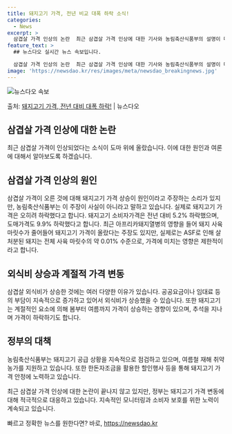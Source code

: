 ```yaml
---
title: 돼지고기 가격, 전년 비교 대폭 하락 소식!
categories:
  - News
excerpt: >
  삼겹살 가격 인상의 논란  최근 삼겹살 가격 인상에 대한 기사와 농림축산식품부의 설명이 대중들의 이목을 끌고…
feature_text: >
  ## 뉴스다오 실시간 뉴스 속보입니다.

  삼겹살 가격 인상의 논란  최근 삼겹살 가격 인상에 대한 기사와 농림축산식품부의 설명이 대중들의 이목을 끌고…
image: 'https://newsdao.kr/res/images/meta/newsdao_breakingnews.jpg'
---
```


![뉴스다오 속보](https://newsdao.kr/res/images/meta/newsdao_breakingnews.jpg)

<p>출처: <a href="https://newsdao.kr/4204" rel="dofollow">돼지고기 가격, 전년 대비 대폭 하락!</a> | 뉴스다오</p>

## 삼겹살 가격 인상에 대한 논란

최근 삼겹살 가격이 인상되었다는 소식이 도마 위에 올랐습니다. 이에 대한 원인과 여론에 대해서 알아보도록 하겠습니다.

## 삼겹살 가격 인상의 원인

삼겹살 가격이 오른 것에 대해 돼지고기 가격 상승이 원인이라고 주장하는 소리가 있지만, 농림축산식품부는 이 주장이 사실이 아니라고 말하고 있습니다. 실제로 돼지고기 가격은 오히려 하락했다고 합니다. 돼지고기 소비자가격은 전년 대비 5.2% 하락했으며, 도매가격도 9.9% 하락했다고 합니다. 최근 아프리카돼지열병의 영향을 들어 돼지 사육 마릿수가 줄어들어 돼지고기 가격이 올랐다는 주장도 있지만, 실제로는 ASF로 인해 살처분된 돼지는 전체 사육 마릿수의 약 0.01% 수준으로, 가격에 미치는 영향은 제한적이라고 합니다.

## 외식비 상승과 계절적 가격 변동

삼겹살 외식비가 상승한 것에는 여러 다양한 이유가 있습니다. 공공요금이나 임대료 등의 부담이 지속적으로 증가하고 있어서 외식비가 상승했을 수 있습니다. 또한 돼지고기는 계절적인 요소에 의해 봄부터 여름까지 가격이 상승하는 경향이 있으며, 추석을 지나며 가격이 하락하기도 합니다.

## 정부의 대책

농림축산식품부는 돼지고기 공급 상황을 지속적으로 점검하고 있으며, 여름철 재해 취약 농가를 지원하고 있습니다. 또한 한돈자조금을 활용한 할인행사 등을 통해 돼지고기 가격 안정에 노력하고 있습니다.

최근 삼겹살 가격 인상에 대한 논란이 끝나지 않고 있지만, 정부는 돼지고기 가격 변동에 대해 적극적으로 대응하고 있습니다. 지속적인 모니터링과 소비자 보호를 위한 노력이 계속되고 있습니다. 

빠르고 정확한 뉴스를 원한다면? 바로, <a href="https://newsdao.kr" rel="dofollow">https://newsdao.kr</a>



